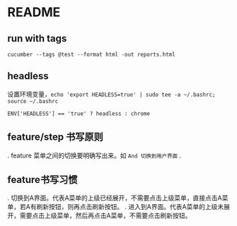 
# README

## run with tags

`cucumber --tags @test --format html -out reports.html`

## headless

设置环境变量，`echo 'export HEADLESS=true' | sudo tee -a ~/.bashrc; source ~/.bashrc`

`ENV['HEADLESS'] == 'true' ? headless : chrome`

## feature/step 书写原则

. feature 菜单之间的切换要明确写出来。如 `And 切换到用户界面`
.

## feature书写习惯

. 切换到A界面。代表A菜单的上级已经展开，不需要点击上级菜单，直接点击A菜单，若A有刷新按钮，则再点击刷新按钮。
. 进入到A界面。代表A菜单的上级未展开，需要点击上级菜单，然后再点击A菜单，不需要点击刷新按钮。
